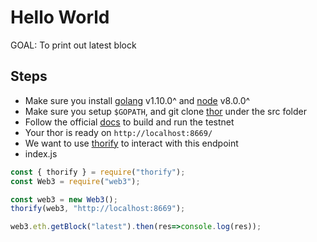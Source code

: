 # Hello World

GOAL: To print out latest block

## Steps

- Make sure you install [golang](https://golang.org/doc/install) v1.10.0^ and [node](https://nodejs.org/en/) v8.0.0^
- Make sure you setup `$GOPATH`, and git clone [thor](https://github.com/vechain/thor) under the src folder
- Follow the official [docs](https://github.com/vechain/thor) to build and run the testnet
- Your thor is ready on `http://localhost:8669/`
- We want to use [thorify](https://github.com/vechain/thorify) to interact with this endpoint
- index.js

```js
const { thorify } = require("thorify");
const Web3 = require("web3");

const web3 = new Web3();
thorify(web3, "http://localhost:8669");

web3.eth.getBlock("latest").then(res=>console.log(res));
```